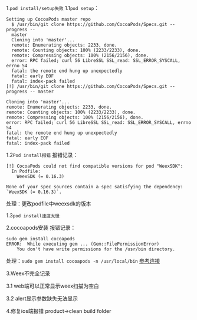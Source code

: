 1.`pod install/setup失败`
1.1`pod setup`：
```
Setting up CocoaPods master repo
  $ /usr/bin/git clone https://github.com/CocoaPods/Specs.git --progress --
  master
  Cloning into 'master'...
  remote: Enumerating objects: 2233, done.
  remote: Counting objects: 100% (2233/2233), done.
  remote: Compressing objects: 100% (2156/2156), done.
  error: RPC failed; curl 56 LibreSSL SSL_read: SSL_ERROR_SYSCALL, errno 54
  fatal: the remote end hung up unexpectedly
  fatal: early EOF
  fatal: index-pack failed
[!] /usr/bin/git clone https://github.com/CocoaPods/Specs.git --progress -- master

Cloning into 'master'...
remote: Enumerating objects: 2233, done.
remote: Counting objects: 100% (2233/2233), done.
remote: Compressing objects: 100% (2156/2156), done.
error: RPC failed; curl 56 LibreSSL SSL_read: SSL_ERROR_SYSCALL, errno 54
fatal: the remote end hung up unexpectedly
fatal: early EOF
fatal: index-pack failed
```
1.2`Pod install报错`
报错记录：
```
[!] CocoaPods could not find compatible versions for pod "WeexSDK":
  In Podfile:
    WeexSDK (= 0.16.3)

None of your spec sources contain a spec satisfying the dependency: `WeexSDK (= 0.16.3)`.

```
处理：更改podfile中weexsdk的版本

1.3`pod install速度太慢`

2.cocoapods安装
报错记录：
```
sudo gem install cocoapods
ERROR:  While executing gem ... (Gem::FilePermissionError)
    You don't have write permissions for the /usr/bin directory.

```
处理：`sudo gem install cocoapods -n /usr/local/bin`
[参考连接](https://stackoverflow.com/questions/50422786/you-dont-have-write-permissions-for-the-usr-bin-directory-while-installing-co)

3.Weex不完全记录

3.1 web端可以正常显示weex扫描为空白

3.2 alert显示参数缺失无法显示

4.修复ios端报错
product->clean build  folder



